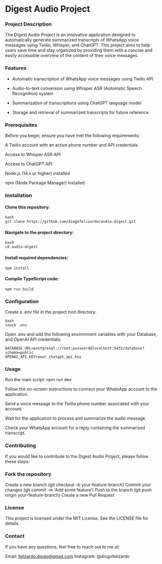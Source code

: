# Digest Audio Project
### Project Description
The Digest Audio Project is an innovative application designed to automatically generate summarized transcripts of WhatsApp voice messages using Twilio, Whisper, and ChatGPT. This project aims to help users save time and stay organized by providing them with a concise and easily accessible overview of the content of their voice messages.

### Features

- Automatic transcription of WhatsApp voice messages using Twilio API

- Audio-to-text conversion using Whisper ASR (Automatic Speech Recognition) system

- Summarization of transcriptions using ChatGPT language model

- Storage and retrieval of summarized transcripts for future reference



### Prerequisites

Before you begin, ensure you have met the following requirements:

A Twilio account with an active phone number and API credentials

Access to Whisper ASR API

Access to ChatGPT API

Node.js (14.x or higher) installed

npm (Node Package Manager) installed

### Installation

#### Clone this repository:

```
bash
git clone https://github.com/diogofelizardo/audio-digest.git
```

#### Navigate to the project directory:

```
bash
cd audio-digest
```

#### Install required dependencies:

```
npm install
```

#### Compile TypeScript code:

```
npm run build
```

### Configuration
Create a .env file in the project root directory:
```
bash
touch .env
```

Open .env and add the following environment variables with your Database, and OpenAI API credentials:

```
DATABASE_URL=postgresql://root:password@localhost:5432/database?schema=public
OPENAI_API_KEY=your_chatgpt_api_key
```

### Usage

Run the main script:
npm run dev

Follow the on-screen instructions to connect your WhatsApp account to the application.

Send a voice message to the Twilio phone number associated with your account.

Wait for the application to process and summarize the audio message.

Check your WhatsApp account for a reply containing the summarized transcript.

### Contributing
If you would like to contribute to the Digest Audio Project, please follow these steps:

### Fork the repository
Create a new branch (git checkout -b your-feature-branch)
Commit your changes (git commit -m 'Add some feature')
Push to the branch (git push origin your-feature-branch)
Create a new Pull Request

### License
This project is licensed under the MIT License. See the LICENSE file for details.

### Contact
If you have any questions, feel free to reach out to me at:

Email: felizardo.diogo@gmail.com
Instagram: @diogofelizardo
